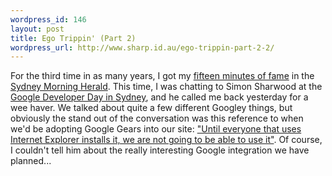 ```yaml
--- 
wordpress_id: 146
layout: post
title: Ego Trippin' (Part 2)
wordpress_url: http://www.sharp.id.au/ego-trippin-part-2-2/
---
```

For the third time in as many years, I got my <a href="http://en.wikipedia.org/wiki/15_minutes_of_fame">fifteen minutes of fame</a> in the <a href="http://www.smh.com.au">Sydney Morning Herald</a>. This time, I was chatting to Simon Sharwood at the <a href="http://code.google.com/events/developerday/au-home.html">Google Developer Day in Sydney</a>, and he called me back yesterday for a wee haver. We talked about quite a few different Googley things, but obviously the stand out of the conversation was this reference to when we'd be adopting Google Gears into our site: <a href="http://www.smh.com.au/news/biztech/not-all-along-for-ride/2007/06/04/1180809431861.html">"Until everyone that uses Internet Explorer installs it, we are not going to be able to use it"</a>. Of course, I couldn't tell him about the really interesting Google integration we have planned...
